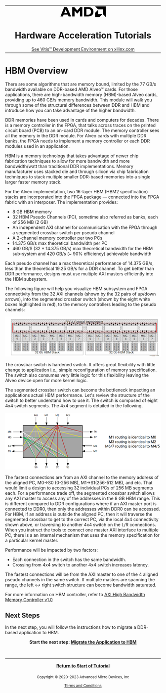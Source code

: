 <table class="sphinxhide" width="100%">
 <tr width="100%">
    <td align="center"><img src="https://raw.githubusercontent.com/Xilinx/Image-Collateral/main/xilinx-logo.png" width="30%"/><h1>Hardware Acceleration Tutorials</h1>
    <a href="https://www.xilinx.com/products/design-tools/vitis.html">See Vitis™ Development Environment on xilinx.com</a>
    </td>
 </tr>
</table>

# HBM Overview

There are some algorithms that are memory bound, limited by the 77 GB/s bandwidth available on DDR-based AMD Alveo™ cards. For those applications, there are high-bandwidth memory (HBM)-based Alveo cards, providing up to 460 GB/s memory bandwidth.  This module will walk you through some of the structural differences between DDR and HBM and introduce how you can take advantage of the higher bandwidth.

DDR memories have been used in cards and computers for decades. There is a memory controller in the FPGA, that talks across traces on the printed circuit board
 (PCB) to an on-card DDR module. The memory controller sees all the memory in the DDR module. For Alveo cards with multiple DDR banks, the FPGA needs to implement a memory controller or each DDR modules used in an application.

HBM is a memory technology that takes advantage of newer chip fabrication techniques to allow for more bandwidth and more bandwidth/watt than traditional DDR implementations. Memory manufacturer uses stacked die and through silicon via chip fabrication techniques to stack multiple smaller DDR-based memories into a single larger faster memory stack.

For the Alveo implementation, two 16-layer HBM (HBM2 specification) stacks are incorporated into the FPGA package — connected into the FPGA fabric with an interposer. The implementation provides:

- 8 GB HBM memory
- 32 HBM Pseudo Channels (PC), sometime also referred as banks, each of 256 MB (2 GB)
- An independent AXI channel for communication with the FPGA through a segmented crossbar switch per pseudo channel
- A 2-channel memory controller per two PCs
- 14.375 GB/s max theoretical bandwidth per PC
- 460 GB/S (32 * 14.375 GB/s) max theoretical bandwidth for the HBM sub-system and 420 GB/s (~ 90% efficiency) achievable bandwidth

Each pseudo channel has a max theoretical performance of 14.375 GB/s, less than the theoretical 19.25 GB/s for a DDR channel. To get better than DDR performance, designs must use multiple AXI masters efficiently into the HBM subsystem.

The following figure will help you visualize HBM subsystem and FPGA connectivity from the 32 AXI channels (shown by the 32 pairs of up/down arrows), into the segmented crossbar switch (shown by the eight white boxes highlighted in red), to the memory controllers leading to the pseudo channels:

![HBM Overview](./images/HBM_Overview.png)

The crossbar switch is hardened switch. It offers great flexibility with little change to application i.e., simple reconfiguration of memory specification. The switch also consumes very little logic for this flexibility leaving the Alveo device open for more kernel logic.

The segmented crossbar switch can become the bottleneck impacting an applications actual HBM performance. Let's review the structure of the switch to better understand how to use it. The switch is composed of eight 4x4 switch segments. The 4x4 segment is detailed in the following.

![HBM 4x4 Switch](./images/hbm_4x4_switch.png)

The fastest connections are from an AXI channel to the memory address of the aligned PC, M0→S0 (0-256 MB), M1->S1(256-512 MB), and etc. That would limit a design to accessing 32 individual PCs of 256 MB segments each. For a performance trade off, the segmented crossbar switch allows any AXI master to access any of the addresses in the 8 GB HBM range. This is different compared to DDR configurations where if an AXI master port is connected to DDR0, then only the addresses within DDR0 can be accessed. For HBM, if an address is outside the aligned PC, then it will traverse the segmented crossbar to get to the correct PC, via the local 4x4 connectivity shown above, or traversing to another 4x4 switch on the L/R connections. When you instruct the tools to connect one master AXI interface to multiple PC, there is a an internal mechanism that uses the memory specification for a particular kernel master.

Performance will be impacted by two factors:

- Each connection in the switch has the same bandwidth.
- Crossing from 4x4 switch to another 4x4 switch increases latency.

 The fastest connections will be from the AXI master to one of the 4 aligned pseudo channels in the same switch. If multiple masters are spanning the range, the left ↔ right switch structure can become  bandwidth saturated.

For more information on HBM controller, refer to <a href="https://www.xilinx.com/support/documentation/ip_documentation/hbm/v1_0/pg276-axi-hbm.pdf"> AXI High Bandwidth
Memory Controller v1.0</a>

## Next Steps

In the next step, you will follow the instructions how to migrate a DDR-based application to HBM.

<p align="center"><b>
Start the next step: <a href="2_Migrating_to_HBM.md"> Migrate the Application to HBM</a>
</b></p>
</br>
<hr/>
<p align="center"><b><a href="README.md">Return to Start of Tutorial</a></b></p>

<p class="sphinxhide" align="center"><sub>Copyright © 2020–2023 Advanced Micro Devices, Inc</sub></p>

<p class="sphinxhide" align="center"><sup><a href="https://www.amd.com/en/corporate/copyright">Terms and Conditions</a></sup></p>
